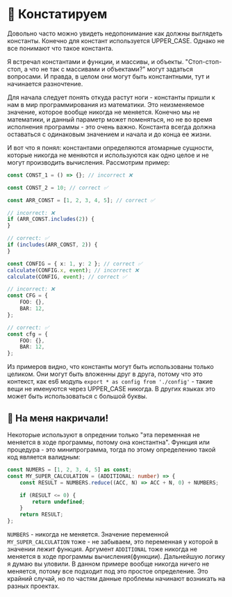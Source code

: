 # 🗿 Констатируем

Довольно часто можно увидеть недопонимание как должны выглядеть константы. Конечно для констант используется UPPER_CASE. Однако не все понимают что такое константа.

Я встречал константами и функции, и массивы, и объекты. "Стоп-стоп-стоп, а что не так с массивами и объектами?" могут задаться вопросами. И правда, в целом они могут быть константными, тут и начинается разночтение.

Для начала следует понять откуда растут ноги - константы пришли к нам в мир программирования из математики. Это неизменяемое значение, которое вообще никогда не меняется. Конечно мы не математики, и данный параметр может поменяться, но не во время исполнения программы - это очень важно. Константа всегда должна оставаться с одинаковым значением и начала и до конца ее жизни.

И вот что я понял: константами определяются атомарные сущности, которые никогда не меняются и используются как одно целое и не могут производить вычисления. Рассмотрим пример:

```ts
const CONST_1 = () => {}; // incorrect ❌

const CONST_2 = 10; // correct ✅

const ARR_CONST = [1, 2, 3, 4, 5]; // correct ✅

// incorrect: ❌
if (ARR_CONST.includes(2)) {
}

// correct: ✅
if (includes(ARR_CONST, 2)) {
}

const CONFIG = { x: 1, y: 2 }; // correct ✅
calculate(CONFIG.x, event); // incorrect ❌
calculate(CONFIG, event); // correct ✅

// incorrect: ❌
const CFG = {
    FOO: {},
    BAR: 12,
};

// correct: ✅
const cfg = {
    FOO: {},
    BAR: 12,
};
```

Из примеров видно, что константы могут быть использованы только целиком. Они могут быть вложенны друг в друга, потому что это контекст, как es6 модуль `export * as config from './config'` - такие вещи не именуются через UPPER_CASE никогда. В других языках это может быть использоваться с большой буквы.

## 🫨 На меня накричали!

Некоторые используют в опредении только "эта переменная не меняется в ходе программы, потому она константна". Функция или процедура - это минипрограмма, тогда по этому определению такой код является валидным:

```ts
const NUMERS = [1, 2, 3, 4, 5] as const;
const MY_SUPER_CALCULATION = (ADDITIONAL: number) => {
    const RESULT = NUMBERS.reduce((ACC, N) => ACC + N, 0) + NUMBERS;

    if (RESULT <= 0) {
        return undefined;
    }
    return RESULT;
};
```

`NUMBERS` - никогда не меняется. Значение переменной `MY_SUPER_CALCULATION` тоже - не забываем, это переменная у которой в значении лежит функция. Аргумент `ADDITIONAL` тоже никогда не меняется в ходе программы вычисления(функции). Дальнейшую логику я думаю вы уловили. В данном примере вообще никогда ничего не меняется, потому все подходит под это простое определение. Это крайний случай, но по частям данные проблемы начинают возникать на разных проектах.
